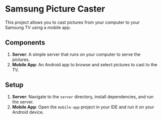 # Samsung Picture Caster

This project allows you to cast pictures from your computer to your Samsung TV using a mobile app.

## Components

1.  **Server**: A simple server that runs on your computer to serve the pictures.
2.  **Mobile App**: An Android app to browse and select pictures to cast to the TV.

## Setup

1.  **Server**: Navigate to the `server` directory, install dependencies, and run the server.
2.  **Mobile App**: Open the `mobile-app` project in your IDE and run it on your Android device.
